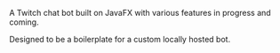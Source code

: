 A Twitch chat bot built on JavaFX with various features in progress and coming.

Designed to be a boilerplate for a custom locally hosted bot.
